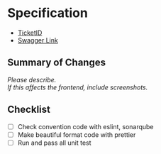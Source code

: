 # Specification

- [TicketID](https://primehq.atlassian.net/browse/PDT-2485)
- [Swagger Link](https://dev.primedata.ai/swagger-ui/index.html#/MetaRouterService/CreateCampaignJourney)


## Summary of Changes

*Please describe.*  
*If this affects the frontend, include screenshots.*  


## Checklist

- [ ] Check convention code with eslint, sonarqube
- [ ] Make beautiful format code with prettier
- [ ] Run and pass all unit test 
